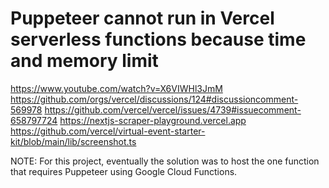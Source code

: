 # Puppeteer cannot run in Vercel serverless functions because time and memory limit

https://www.youtube.com/watch?v=X6VIWHl3JmM
https://github.com/orgs/vercel/discussions/124#discussioncomment-569978
https://github.com/vercel/vercel/issues/4739#issuecomment-658797724
https://nextjs-scraper-playground.vercel.app
https://github.com/vercel/virtual-event-starter-kit/blob/main/lib/screenshot.ts

NOTE: For this project, eventually the solution was to host the one function that
requires Puppeteer using Google Cloud Functions.
